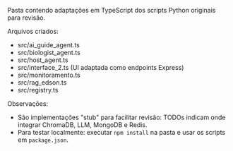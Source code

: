 Pasta contendo adaptações em TypeScript dos scripts Python originais para revisão.

Arquivos criados:
- src/ai_guide_agent.ts
- src/biologist_agent.ts
- src/host_agent.ts
- src/interface_2.ts (UI adaptada como endpoints Express)
- src/monitoramento.ts
- src/rag_edson.ts
- src/registry.ts

Observações:
- São implementações "stub" para facilitar revisão: TODOs indicam onde integrar ChromaDB, LLM, MongoDB e Redis.
- Para testar localmente: executar `npm install` na pasta e usar os scripts em `package.json`.
